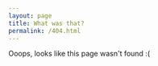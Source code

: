 ```yaml
---
layout: page
title: What was that?
permalink: /404.html
---
```


Ooops, looks like this page wasn't found :(
